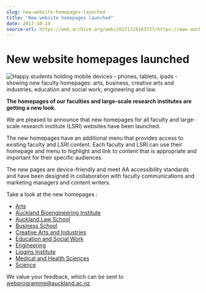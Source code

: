 ```yaml
---
slug: new-website-homepages-launched
title: "New website homepages launched"
date: 2017-10-24
source-url: https://web.archive.org/web/20171119163737/https://www.auckland.ac.nz/en/about/news-events-and-notices/notices/notices-2017/09/new-website-homepages-to-be-launched.html
---
```

New website homepages launched
==============================

![Happy students holding mobile devices - phones, tablets, ipads - showing new faculty homepages: arts, business, creative arts and industries, education and social work, engineering and law.](https://www.auckland.ac.nz/en/about/news-events-and-notices/notices/notices-2017/09/new-website-homepages-to-be-launched/_jcr_content/par/textimage/image.img.jpg/1508798662616.jpg "Six faculty homepages launched today")

**The homepages of our faculties and large-scale research institutes are getting a new look.**

We are pleased to announce that new homepages for all faculty and large-scale research institute (LSRI) websites have been launched.

The new homepages have an additional menu that provides access to existing faculty and LSRI content. Each faculty and LSRI can use their homepage and menu to highlight and link to content that is appropriate and important for their specific audiences. 

The new pages are device-friendly and meet AA accessibility standards and have been designed in collaboration with faculty communications and marketing managers and content writers.

Take a look at the new homepages :

*   [Arts](https://www.auckland.ac.nz/en/arts.html)
*   [Auckland Bioengineering Institute](https://www.auckland.ac.nz/en/abi.html)
*   [Auckland Law School](https://www.auckland.ac.nz/en/law.html)
*   [Business School](https://www.auckland.ac.nz/en/business.html)
*   [Creative Arts and Industries](https://www.auckland.ac.nz/en/creative.html)
*   [Education and Social Work](https://www.auckland.ac.nz/en/education.html)
*   [Engineering](https://www.auckland.ac.nz/en/engineering.html)
*   [Liggins Institute](https://www.auckland.ac.nz/en/liggins.html)
*   [Medical and Health Sciences](https://www.auckland.ac.nz/en/fmhs.html)
*   [Science](https://www.auckland.ac.nz/en/science.html)

We value your feedback, which can be sent to [webprogramme@auckland.ac.nz](mailto:webprogramme@auckland.ac.nz).